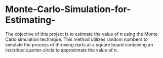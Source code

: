 # Monte-Carlo-Simulation-for-Estimating-
The objective of this project is to estimate the value of π using the Monte Carlo simulation technique. This method utilizes random numbers to simulate the process of throwing darts at a square board containing an inscribed quarter-circle to approximate the value of π.
